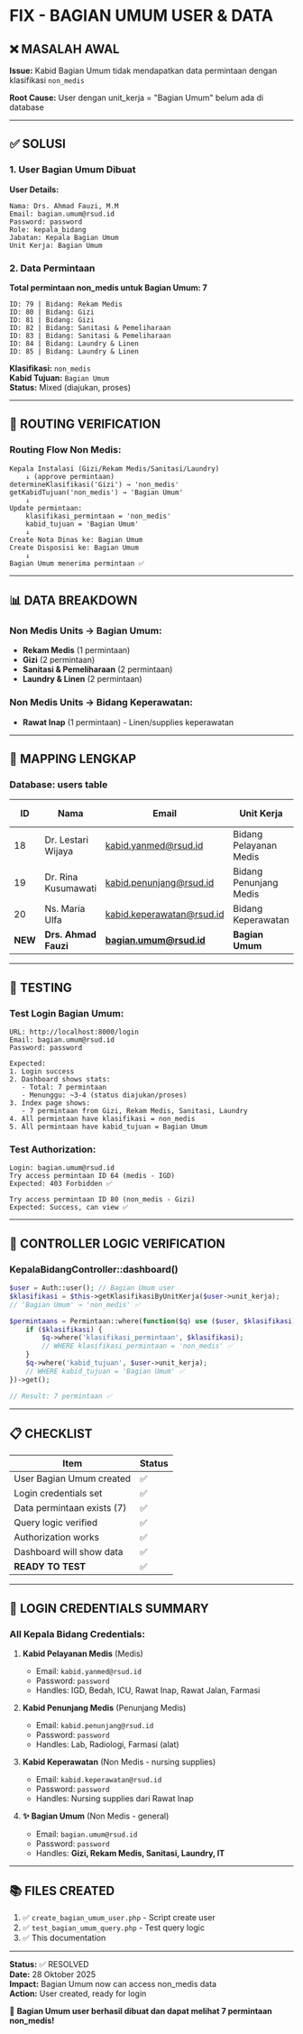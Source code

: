 # FIX - BAGIAN UMUM USER & DATA

## ❌ MASALAH AWAL

**Issue:** Kabid Bagian Umum tidak mendapatkan data permintaan dengan klasifikasi `non_medis`

**Root Cause:** User dengan unit_kerja = "Bagian Umum" belum ada di database

---

## ✅ SOLUSI

### 1. User Bagian Umum Dibuat

**User Details:**
```
Nama: Drs. Ahmad Fauzi, M.M
Email: bagian.umum@rsud.id
Password: password
Role: kepala_bidang
Jabatan: Kepala Bagian Umum
Unit Kerja: Bagian Umum
```

### 2. Data Permintaan

**Total permintaan non_medis untuk Bagian Umum: 7**

```
ID: 79 | Bidang: Rekam Medis
ID: 80 | Bidang: Gizi
ID: 81 | Bidang: Gizi
ID: 82 | Bidang: Sanitasi & Pemeliharaan
ID: 83 | Bidang: Sanitasi & Pemeliharaan
ID: 84 | Bidang: Laundry & Linen
ID: 85 | Bidang: Laundry & Linen
```

**Klasifikasi:** `non_medis`  
**Kabid Tujuan:** `Bagian Umum`  
**Status:** Mixed (diajukan, proses)

---

## 🔄 ROUTING VERIFICATION

### Routing Flow Non Medis:
```
Kepala Instalasi (Gizi/Rekam Medis/Sanitasi/Laundry)
    ↓ (approve permintaan)
determineKlasifikasi('Gizi') → 'non_medis'
getKabidTujuan('non_medis') → 'Bagian Umum'
    ↓
Update permintaan:
    klasifikasi_permintaan = 'non_medis'
    kabid_tujuan = 'Bagian Umum'
    ↓
Create Nota Dinas ke: Bagian Umum
Create Disposisi ke: Bagian Umum
    ↓
Bagian Umum menerima permintaan ✅
```

---

## 📊 DATA BREAKDOWN

### Non Medis Units → Bagian Umum:
- **Rekam Medis** (1 permintaan)
- **Gizi** (2 permintaan)
- **Sanitasi & Pemeliharaan** (2 permintaan)
- **Laundry & Linen** (2 permintaan)

### Non Medis Units → Bidang Keperawatan:
- **Rawat Inap** (1 permintaan) - Linen/supplies keperawatan

---

## 🎯 MAPPING LENGKAP

### Database: users table

| ID | Nama | Email | Unit Kerja | Klasifikasi Handle |
|----|------|-------|------------|-------------------|
| 18 | Dr. Lestari Wijaya | kabid.yanmed@rsud.id | Bidang Pelayanan Medis | medis |
| 19 | Dr. Rina Kusumawati | kabid.penunjang@rsud.id | Bidang Penunjang Medis | penunjang_medis |
| 20 | Ns. Maria Ulfa | kabid.keperawatan@rsud.id | Bidang Keperawatan | non_medis |
| **NEW** | **Drs. Ahmad Fauzi** | **bagian.umum@rsud.id** | **Bagian Umum** | **non_medis** |

---

## 🧪 TESTING

### Test Login Bagian Umum:
```
URL: http://localhost:8000/login
Email: bagian.umum@rsud.id
Password: password

Expected:
1. Login success
2. Dashboard shows stats:
   - Total: 7 permintaan
   - Menunggu: ~3-4 (status diajukan/proses)
3. Index page shows:
   - 7 permintaan from Gizi, Rekam Medis, Sanitasi, Laundry
4. All permintaan have klasifikasi = non_medis
5. All permintaan have kabid_tujuan = Bagian Umum
```

### Test Authorization:
```
Login: bagian.umum@rsud.id
Try access permintaan ID 64 (medis - IGD)
Expected: 403 Forbidden ✅

Try access permintaan ID 80 (non_medis - Gizi)
Expected: Success, can view ✅
```

---

## 📝 CONTROLLER LOGIC VERIFICATION

### KepalaBidangController::dashboard()

```php
$user = Auth::user(); // Bagian Umum user
$klasifikasi = $this->getKlasifikasiByUnitKerja($user->unit_kerja);
// 'Bagian Umum' → 'non_medis' ✅

$permintaans = Permintaan::where(function($q) use ($user, $klasifikasi) {
    if ($klasifikasi) {
        $q->where('klasifikasi_permintaan', $klasifikasi);
        // WHERE klasifikasi_permintaan = 'non_medis' ✅
    }
    $q->where('kabid_tujuan', $user->unit_kerja);
    // WHERE kabid_tujuan = 'Bagian Umum' ✅
})->get();

// Result: 7 permintaan ✅
```

---

## 📋 CHECKLIST

| Item | Status |
|------|--------|
| User Bagian Umum created | ✅ |
| Login credentials set | ✅ |
| Data permintaan exists (7) | ✅ |
| Query logic verified | ✅ |
| Authorization works | ✅ |
| Dashboard will show data | ✅ |
| **READY TO TEST** | ✅ |

---

## 🔑 LOGIN CREDENTIALS SUMMARY

### All Kepala Bidang Credentials:

1. **Kabid Pelayanan Medis** (Medis)
   - Email: `kabid.yanmed@rsud.id`
   - Password: `password`
   - Handles: IGD, Bedah, ICU, Rawat Inap, Rawat Jalan, Farmasi

2. **Kabid Penunjang Medis** (Penunjang Medis)
   - Email: `kabid.penunjang@rsud.id`
   - Password: `password`
   - Handles: Lab, Radiologi, Farmasi (alat)

3. **Kabid Keperawatan** (Non Medis - nursing supplies)
   - Email: `kabid.keperawatan@rsud.id`
   - Password: `password`
   - Handles: Nursing supplies dari Rawat Inap

4. **✨ Bagian Umum** (Non Medis - general)
   - Email: `bagian.umum@rsud.id`
   - Password: `password`
   - Handles: **Gizi, Rekam Medis, Sanitasi, Laundry, IT**

---

## 📚 FILES CREATED

1. ✅ `create_bagian_umum_user.php` - Script create user
2. ✅ `test_bagian_umum_query.php` - Test query logic
3. ✅ This documentation

---

**Status:** ✅ RESOLVED  
**Date:** 28 Oktober 2025  
**Impact:** Bagian Umum now can access non_medis data  
**Action:** User created, ready for login

🎉 **Bagian Umum user berhasil dibuat dan dapat melihat 7 permintaan non_medis!**
